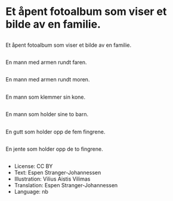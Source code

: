 # Et åpent fotoalbum som viser et bilde av en familie.

##
Et åpent fotoalbum som viser et bilde av en familie.

##
En mann med armen rundt faren.

##
En mann med armen rundt moren.

##
En mann som klemmer sin kone.

##
En mann som holder sine to barn.

##
En gutt som holder opp de fem fingrene.

##
En jente som holder opp de to fingrene.

##
* License: CC BY
* Text: Espen Stranger-Johannessen
* Illustration: Vilius Aistis Vilimas
* Translation: Espen Stranger-Johannessen
* Language: nb
